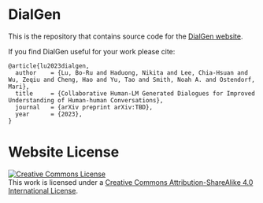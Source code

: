 # DialGen

This is the repository that contains source code for the [DialGen website](https://dialgen.github.io).

If you find DialGen useful for your work please cite:
```
@article{lu2023dialgen,
  author    = {Lu, Bo-Ru and Haduong, Nikita and Lee, Chia-Hsuan and Wu, Zeqiu and Cheng, Hao and Yu, Tao and Smith, Noah A. and Ostendorf, Mari},
  title     = {Collaborative Human-LM Generated Dialogues for Improved Understanding of Human-human Conversations},
  journal   = {arXiv preprint arXiv:TBD},
  year      = {2023},
}
```

# Website License
<a rel="license" href="http://creativecommons.org/licenses/by-sa/4.0/"><img alt="Creative Commons License" style="border-width:0" src="https://i.creativecommons.org/l/by-sa/4.0/88x31.png" /></a><br />This work is licensed under a <a rel="license" href="http://creativecommons.org/licenses/by-sa/4.0/">Creative Commons Attribution-ShareAlike 4.0 International License</a>.
